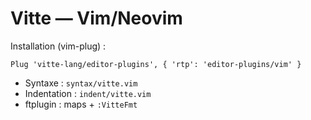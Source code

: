 # Vitte — Vim/Neovim

Installation (vim-plug) :
```vim
Plug 'vitte-lang/editor-plugins', { 'rtp': 'editor-plugins/vim' }
```

- Syntaxe : `syntax/vitte.vim`
- Indentation : `indent/vitte.vim`
- ftplugin : maps + `:VitteFmt`
